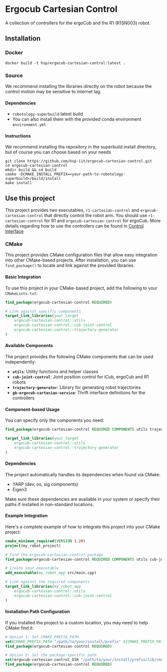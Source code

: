 # Ergocub Cartesian Control

A collection of controllers for the ergoCub and the R1 (R1SN003) robot.

## Installation

### Docker

```
docker build -t hsp/ergocub-cartesian-control:latest .
```

### Source

We recommend installing the libraries directly on the robot because the control motion may be sensitive to internet lag.

#### Dependencies

- `robotology-superbuild` latest build
- You can also install them with the provided conda environment `environment.yml`

#### Instructions

We recommend installing the repository in the superbuild install directory, but of course you can choose based on your needs

```
git clone https://github.com/hsp-iit/ergocub-cartesian-control.git
cd ergocub-cartesian-control
mkdir build && cd build
cmake -DCMAKE_INSTALL_PREFIX=<your-path-to-robotology-superbuild>/build/install
make install
```

## Use this project

This project provides two executables, `r1-cartesian-control` and `ergocub-cartesian-control` that directly control the robot arm. You should use `r1-cartesian-control` for R1 and `ergocub-cartesian-control` for ergoCub. More details regarding how to use the controllers can be found in [Control Interface](ControlInterface.md)

### CMake

This project provides CMake configuration files that allow easy integration into other CMake-based projects. After installation, you can use `find_package()` to locate and link against the provided libraries.

#### Basic Integration

To use this project in your CMake-based project, add the following to your `CMakeLists.txt`:

```cmake
find_package(ergocub-cartesian-control REQUIRED)

# Link against specific components
target_link_libraries(your_target 
    ergocub-cartesian-control::utils
    ergocub-cartesian-control::cub-joint-control
    ergocub-cartesian-control::trajectory-generator
)
```

#### Available Components

The project provides the following CMake components that can be used independently:

- **`utils`**: Utility functions and helper classes
- **`cub-joint-control`**: Joint position control for iCub, ergoCub and R1 robots
- **`trajectory-generator`**: Library for generating robot trajectories
- **`gb-ergocub-cartesian-service`**: Thrift interface definitions for the controllers

#### Component-based Usage

You can specify only the components you need:

```cmake
find_package(ergocub-cartesian-control REQUIRED COMPONENTS utils trajectory-generator)

target_link_libraries(your_target 
    ergocub-cartesian-control::utils
    ergocub-cartesian-control::trajectory-generator
)
```

#### Dependencies

The project automatically handles its dependencies when found via CMake:
- YARP (dev, os, sig components)
- Eigen3

Make sure these dependencies are available in your system or specify their paths if installed in non-standard locations.

#### Example Integration

Here's a complete example of how to integrate this project into your CMake project:

```cmake
cmake_minimum_required(VERSION 3.20)
project(my_robot_project)

# Find the ergocub-cartesian-control package
find_package(ergocub-cartesian-control REQUIRED COMPONENTS utils cub-joint-control)

# Create your executable
add_executable(my_robot_app src/main.cpp)

# Link against the required components
target_link_libraries(my_robot_app 
    ergocub-cartesian-control::utils
    ergocub-cartesian-control::cub-joint-control
)
```

#### Installation Path Configuration

If you installed the project to a custom location, you may need to help CMake find it:

```cmake
# Option 1: Set CMAKE_PREFIX_PATH
set(CMAKE_PREFIX_PATH "/path/to/your/install/prefix" ${CMAKE_PREFIX_PATH})
find_package(ergocub-cartesian-control REQUIRED)

# Option 2: Set the package-specific path
set(ergocub-cartesian-control_DIR "/path/to/your/install/prefix/lib/cmake/ergocub-cartesian-control")
find_package(ergocub-cartesian-control REQUIRED)
```
